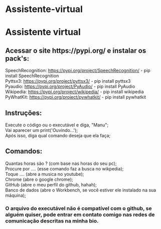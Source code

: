 # Assistente-virtual

<h1> Assistente virtual </h1>

<h2> Acessar o site https://pypi.org/ e instalar os pack's: </h2>

SpeechRecognition: https://pypi.org/project/SpeechRecognition/ - pip install SpeechRecognition <br>
Pyttsx3: https://pypi.org/project/pyttsx3/ - pip install pyttsx3 <br>
Pyaudio: https://pypi.org/project/PyAudio/ - pip install PyAudio <br>
Wikipedia: https://pypi.org/project/wikipedia/ - pip install wikipedia <br>
PyWhatKit: https://pypi.org/project/pywhatkit/ - pip install pywhatkit <br>


<h2> Instruções: </h2>

Execute o código ou o executável e diga, "Manu"; <br>
  Vai aparecer um print('Ouvindo...'); <br>
  Após isso, diga qual comando deseja que ela faça; <br>

<h2> Comandos: </h2>
Quantas horas são ? (com base nas horas do seu pc);<br>
Procure por .... (esse comando faz a busca no wikpedia);<br>
Toque .... (abre a musica no youtube);<br>
Chrome (abre o google chrome);<br>
GitHub (abre o meu perfil do github, hahah);<br>
Banco de dados (abre o Workbench, se você estiver ele instalado na sua máquina);


<h3> O arquivo do executável não é compatível com o github, se alguém quiser, pode entrar em contato comigo nas redes de comunicação descritas na minha bio. </h3>
